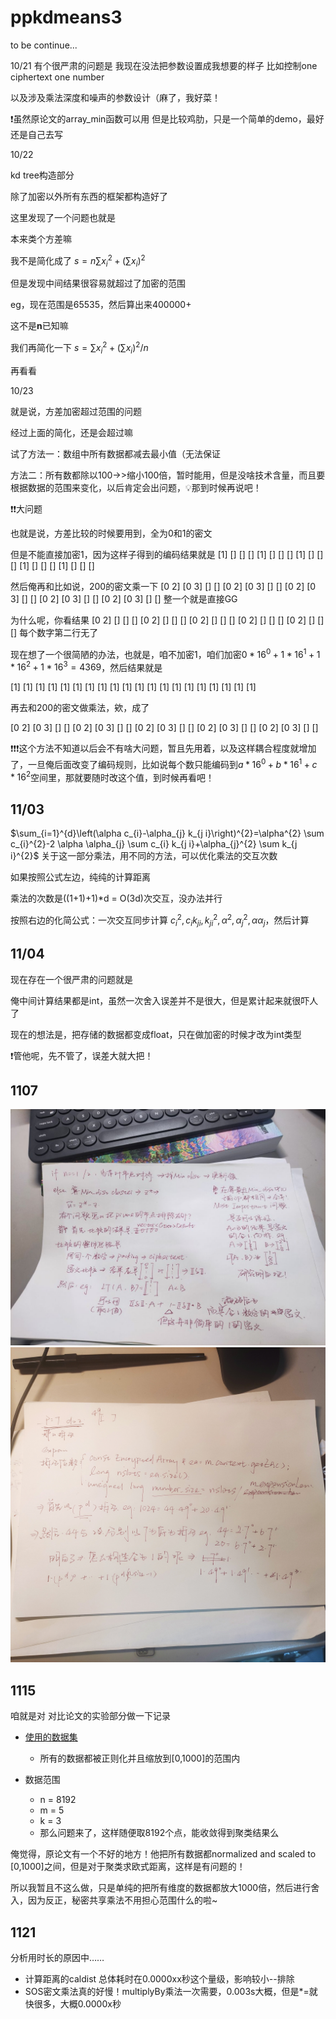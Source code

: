 # ppkdmeans3

to be continue...

10/21
有个很严肃的问题是
我现在没法把参数设置成我想要的样子
比如控制one ciphertext one number

以及涉及乘法深度和噪声的参数设计（麻了，我好菜！

❗虽然原论文的array_min函数可以用
但是比较鸡肋，只是一个简单的demo，最好还是自己去写

10/22

kd tree构造部分

除了加密以外所有东西的框架都构造好了

这里发现了一个问题也就是

本来类个方差嘛

我不是简化成了
$s = n\sum{x_i^2} + (\sum{x_i})^2$

但是发现中间结果很容易就超过了加密的范围

eg，现在范围是65535，然后算出来400000+

这不是**n**已知嘛

我们再简化一下
$s = \sum{x_i^2} + (\sum{x_i})^2/n$

再看看

10/23

就是说，方差加密超过范围的问题

经过上面的简化，还是会超过嘛

试了方法一：数组中所有数据都减去最小值（无法保证

方法二：所有数都除以100->>缩小100倍，暂时能用，但是没啥技术含量，而且要根据数据的范围来变化，以后肯定会出问题，💡那到时候再说吧！

❗❗大问题

也就是说，方差比较的时候要用到，全为0和1的密文

但是不能直接加密1，因为这样子得到的编码结果就是
[1]
[]
[]
[]
[1]
[]
[]
[]
[1]
[]
[]
[]
[1]
[]
[]
[]
[1]
[]
[]
[]

然后俺再和比如说，200的密文乘一下
[0 2]
[0 3]
[]
[]
[0 2]
[0 3]
[]
[]
[0 2]
[0 3]
[]
[]
[0 2]
[0 3]
[]
[]
[0 2]
[0 3]
[]
[]
整一个就是直接GG

为什么呢，你看结果
[0 2]
[]
[]
[]
[0 2]
[]
[]
[]
[0 2]
[]
[]
[]
[0 2]
[]
[]
[]
[0 2]
[]
[]
[]
每个数字第二行无了

现在想了一个很简陋的办法，也就是，咱不加密1，咱们加密$0*16^0 + 1*16^1+1*16^2+1*16^3 = 4369$，然后结果就是

[1]
[1]
[1]
[1]
[1]
[1]
[1]
[1]
[1]
[1]
[1]
[1]
[1]
[1]
[1]
[1]
[1]
[1]
[1]
[1]

再去和200的密文做乘法，欸，成了

[0 2]
[0 3]
[]
[]
[0 2]
[0 3]
[]
[]
[0 2]
[0 3]
[]
[]
[0 2]
[0 3]
[]
[]
[0 2]
[0 3]
[]
[]

❗❗❗这个方法不知道以后会不有啥大问题，暂且先用着，以及这样耦合程度就增加了，一旦俺后面改变了编码规则，比如说每个数只能编码到$a*16^0+b*16^1+c*16^2$空间里，那就要随时改这个值，到时候再看吧！

## 11/03
$\sum_{i=1}^{d}\left(\alpha c_{i}-\alpha_{j} k_{j i}\right)^{2}=\alpha^{2} \sum c_{i}^{2}-2 \alpha \alpha_{j} \sum c_{i} k_{j i}+\alpha_{j}^{2} \sum k_{j i}^{2}$
关于这一部分乘法，用不同的方法，可以优化乘法的交互次数

如果按照公式左边，纯纯的计算距离

乘法的次数是((1+1)+1)*d = O(3d)次交互，没办法并行

按照右边的化简公式：一次交互同步计算 $c_i^2, c_ik_{ji}, k_{ji}^2,\alpha^2, \alpha_j^2,\alpha\alpha_j$，然后计算


## 11/04
现在存在一个很严肃的问题就是

俺中间计算结果都是int，虽然一次舍入误差并不是很大，但是累计起来就很吓人了

现在的想法是，把存储的数据都变成float，只在做加密的时候才改为int类型

❗管他呢，先不管了，误差大就大把！

## 1107
![思路1](/img/1.jpg)
![思路2](/img/2.jpg)

## 1115
咱就是对 对比论文的实验部分做一下记录
* [使用的数据集](https://archive.ics.uci.edu/ml/datasets/KEGG+Metabolic+Reaction+Network+(Undirected))
    * 所有的数据都被正则化并且缩放到[0,1000]的范围内

* 数据范围
    * n = 8192
    * m = 5
    * k = 3
    * 那么问题来了，这样随便取8192个点，能收敛得到聚类结果么

俺觉得，原论文有一个不好的地方！他把所有数据都normalized and scaled to [0,1000]之间，但是对于聚类求欧式距离，这样是有问题的！

所以我暂且不这么做，只是单纯的把所有维度的数据都放大1000倍，然后进行舍入，因为反正，秘密共享乘法不用担心范围什么的啦~

## 1121
分析用时长的原因中……
* 计算距离的caldist 总体耗时在0.0000xx秒这个量级，影响较小--排除
* SOS密文乘法真的好慢！multiplyBy乘法一次需要，0.003s大概，但是*=就快很多，大概0.0000x秒